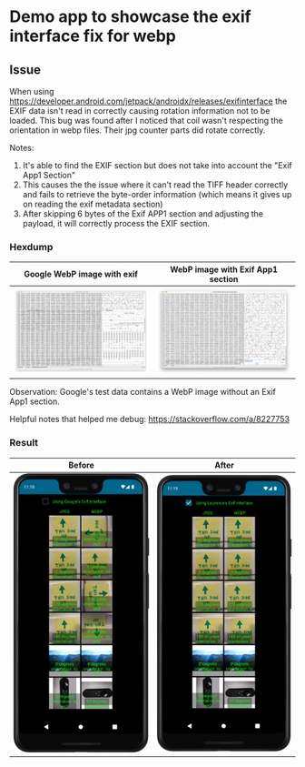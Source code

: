 
# Demo app to showcase the exif interface fix for webp 

## Issue

When using https://developer.android.com/jetpack/androidx/releases/exifinterface the EXIF data isn't read in correctly causing rotation information not to be loaded. This bug was found after I noticed that coil wasn't respecting the orientation in webp files. Their jpg counter parts did rotate correctly.

Notes:
1. It's able to find the EXIF section but does not take into account the "Exif App1 Section"
2. This causes the the issue where it can't read the TIFF header correctly and fails to retrieve the byte-order information (which means it gives up on reading the exif metadata section)
3. After skipping 6 bytes of the Exif APP1 section and adjusting the payload, it will correctly process the EXIF section.

### Hexdump

| Google WebP image with exif                       | WebP image with Exif App1 section                   |
|---------------------------------------------------|-----------------------------------------------------|
| <img src="google-exif-hexdump.png" width="400" /> | <img src="laurence-exif-hexdump.png" width="400" /> |

Observation: Google's test data contains a WebP image without an Exif App1 section.

Helpful notes that helped me debug: https://stackoverflow.com/a/8227753

### Result
| Before                                    | After                                       |
|-------------------------------------------|---------------------------------------------|
| <img src="google-exif.png" width="300" /> | <img src="laurence-exif.png" width="300" /> |
